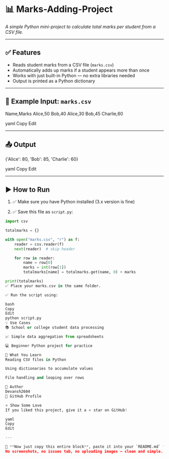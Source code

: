# 📊 Marks-Adding-Project

*A simple Python mini-project to calculate total marks per student from a CSV file.*

---

## ✅ Features

- Reads student marks from a CSV file (`marks.csv`)
- Automatically adds up marks if a student appears more than once
- Works with just built-in Python — no extra libraries needed
- Output is printed as a Python dictionary

---

## 📁 Example Input: `marks.csv`

Name,Marks
Alice,50
Bob,40
Alice,30
Bob,45
Charlie,60

yaml
Copy
Edit

---

## 📤 Output

{'Alice': 80, 'Bob': 85, 'Charlie': 60}

yaml
Copy
Edit

---

## ▶️ How to Run

1. ✅ Make sure you have Python installed (3.x version is fine)

2. ✅ Save this file as `script.py`:

```python
import csv

totalmarks = {}

with open("marks.csv", "r") as f:
    reader = csv.reader(f)
    next(reader)  # skip header

    for row in reader:
        name = row[0]
        marks = int(row[1])
        totalmarks[name] = totalmarks.get(name, 0) + marks

print(totalmarks)
✅ Place your marks.csv in the same folder.

✅ Run the script using:

bash
Copy
Edit
python script.py
💡 Use Cases
📚 School or college student data processing

📈 Simple data aggregation from spreadsheets

💻 Beginner Python project for practice

🧠 What You Learn
Reading CSV files in Python

Using dictionaries to accumulate values

File handling and looping over rows

🙌 Author
Devansh2604
📌 GitHub Profile

⭐ Show Some Love
If you liked this project, give it a ⭐ star on GitHub!

yaml
Copy
Edit

---

📌 **Now just copy this entire block**, paste it into your `README.md` file, and you're done!  
No screenshots, no issues tab, no uploading images — clean and simple. Let me know if you want to add anything else later!








